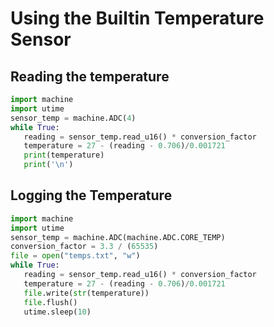 # Using the Builtin Temperature Sensor

## Reading the temperature
```py
import machine
import utime
sensor_temp = machine.ADC(4)
while True:
   reading = sensor_temp.read_u16() * conversion_factor
   temperature = 27 - (reading - 0.706)/0.001721
   print(temperature)
   print('\n')
```

## Logging the Temperature
```py
import machine
import utime
sensor_temp = machine.ADC(machine.ADC.CORE_TEMP)
conversion_factor = 3.3 / (65535)
file = open("temps.txt", "w")
while True:
   reading = sensor_temp.read_u16() * conversion_factor
   temperature = 27 - (reading - 0.706)/0.001721
   file.write(str(temperature))
   file.flush()
   utime.sleep(10)
```

